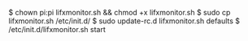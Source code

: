 $ chown pi:pi lifxmonitor.sh && chmod +x lifxmonitor.sh
$ sudo cp lifxmonitor.sh /etc/init.d/
$ sudo update-rc.d lifxmonitor.sh defaults
$ /etc/init.d/lifxmonitor.sh start
